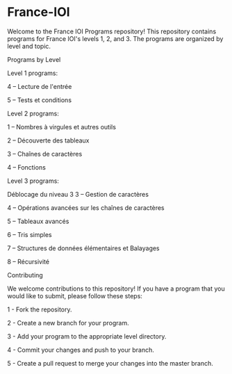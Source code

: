 # France-IOI
Welcome to the France IOI Programs repository!
This repository contains programs for France IOI's levels 1, 2, and 3.
The programs are organized by level and topic.

Programs by Level

Level 1 programs:

4 – Lecture de l'entrée

5 – Tests et conditions

Level 2 programs:

1 – Nombres à virgules et autres outils

2 – Découverte des tableaux

3 – Chaînes de caractères

4 – Fonctions

Level 3 programs:

Déblocage du niveau 3
3 – Gestion de caractères

4 – Opérations avancées sur les chaînes de caractères

5 – Tableaux avancés

6 – Tris simples

7 – Structures de données élémentaires et Balayages

8 – Récursivité

Contributing

We welcome contributions to this repository! If you have a program that you would like to submit, please follow these steps:

1 - Fork the repository.

2 - Create a new branch for your program.

3 - Add your program to the appropriate level directory.

4 - Commit your changes and push to your branch.

5 - Create a pull request to merge your changes into the master branch.
